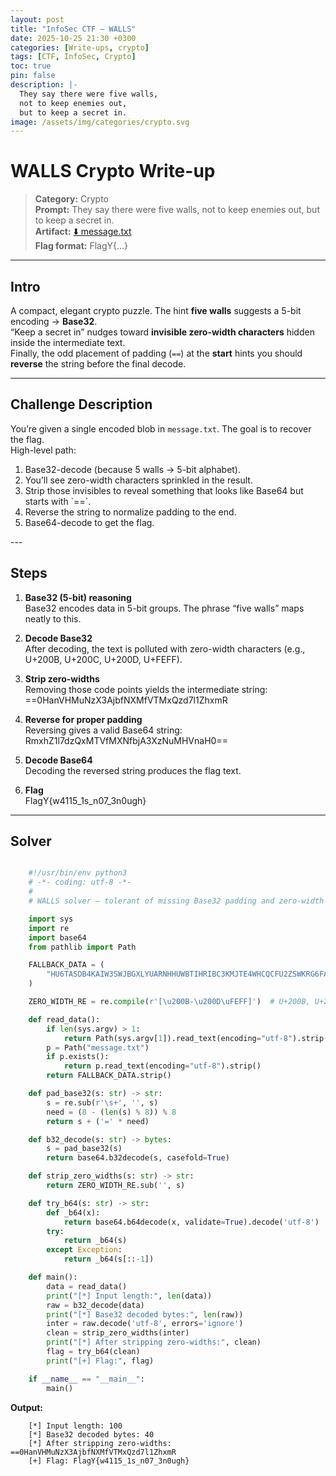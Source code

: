 ```yaml
---
layout: post
title: "InfoSec CTF – WALLS"
date: 2025-10-25 21:30 +0300
categories: [Write-ups, crypto]
tags: [CTF, InfoSec, Crypto]
toc: true
pin: false
description: |-
  They say there were five walls,
  not to keep enemies out,
  but to keep a secret in.
image: /assets/img/categories/crypto.svg
---
```


# WALLS Crypto Write-up

> **Category:** Crypto  
> **Prompt:** They say there were five walls, not to keep enemies out, but to keep a secret in.  
> **Artifact:** [⬇️ message.txt](/assets/file/writeup/WALLS/message.txt?raw=1)  
> **Flag format:** FlagY{...}

---

## Intro

A compact, elegant crypto puzzle. The hint **five walls** suggests a 5-bit encoding → **Base32**.  
“Keep a secret in” nudges toward **invisible zero-width characters** hidden inside the intermediate text.  
Finally, the odd placement of padding (`==`) at the **start** hints you should **reverse** the string before the final decode.

---

## Challenge Description

You’re given a single encoded blob in `message.txt`. The goal is to recover the flag.  
High-level path:

<ol>
  <li> Base32-decode (because 5 walls → 5-bit alphabet).  </li>
  <li> You’ll see zero-width characters sprinkled in the result.  </li>
  <li> Strip those invisibles to reveal something that looks like Base64 but starts with `==`.  </li>
  <li> Reverse the string to normalize padding to the end.  </li>
  <li> Base64-decode to get the flag.</li>
</ol>
---

## Steps

1. **Base32 (5-bit) reasoning**  
   Base32 encodes data in 5-bit groups. The phrase “five walls” maps neatly to this.

2. **Decode Base32**  
   After decoding, the text is polluted with zero-width characters (e.g., U+200B, U+200C, U+200D, U+FEFF).

3. **Strip zero-widths**  
   Removing those code points yields the intermediate string:  
   ==0HanVHMuNzX3AjbfNXMfVTMxQzd7l1ZhxmR

4. **Reverse for proper padding**  
   Reversing gives a valid Base64 string:  
   RmxhZ1l7dzQxMTVfMXNfbjA3XzNuMHVnaH0==

5. **Decode Base64**  
   Decoding the reversed string produces the flag text.

6. **Flag**  
   FlagY{w4115_1s_n07_3n0ugh}

---

## Solver

```python

    #!/usr/bin/env python3
    # -*- coding: utf-8 -*-
    #
    # WALLS solver — tolerant of missing Base32 padding and zero-width characters.

    import sys
    import re
    import base64
    from pathlib import Path

    FALLBACK_DATA = (
        "HU6TASDB4KAIW3SWJBGXLYUARNHHUWBTIHRIBC3KMJTE4WHCQCFU2ZSWKRG6FAELPBIXUZBX4KAIW3BRLJUHRYUARNWVE"
    )

    ZERO_WIDTH_RE = re.compile(r'[\u200B-\u200D\uFEFF]')  # U+200B, U+200C, U+200D, U+FEFF

    def read_data():
        if len(sys.argv) > 1:
            return Path(sys.argv[1]).read_text(encoding="utf-8").strip()
        p = Path("message.txt")
        if p.exists():
            return p.read_text(encoding="utf-8").strip()
        return FALLBACK_DATA.strip()

    def pad_base32(s: str) -> str:
        s = re.sub(r'\s+', '', s)
        need = (8 - (len(s) % 8)) % 8
        return s + ('=' * need)

    def b32_decode(s: str) -> bytes:
        s = pad_base32(s)
        return base64.b32decode(s, casefold=True)

    def strip_zero_widths(s: str) -> str:
        return ZERO_WIDTH_RE.sub('', s)

    def try_b64(s: str) -> str:
        def _b64(x):
            return base64.b64decode(x, validate=True).decode('utf-8')
        try:
            return _b64(s)
        except Exception:
            return _b64(s[::-1])

    def main():
        data = read_data()
        print("[*] Input length:", len(data))
        raw = b32_decode(data)
        print("[*] Base32 decoded bytes:", len(raw))
        inter = raw.decode('utf-8', errors='ignore')
        clean = strip_zero_widths(inter)
        print("[*] After stripping zero-widths:", clean)
        flag = try_b64(clean)
        print("[+] Flag:", flag)

    if __name__ == "__main__":
        main()
```

**Output:**

```
    [*] Input length: 100
    [*] Base32 decoded bytes: 40
    [*] After stripping zero-widths: ==0HanVHMuNzX3AjbfNXMfVTMxQzd7l1ZhxmR
    [+] Flag: FlagY{w4115_1s_n07_3n0ugh}
```
